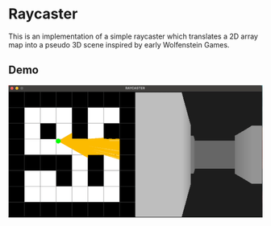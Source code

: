 
# Raycaster

This is an implementation of a simple raycaster which translates a 2D array map into a pseudo 3D scene inspired by early Wolfenstein Games.


## Demo

<p align="center">
  <img src="Demo/demo.gif" alt="Demo GIF"/>
</p>
